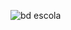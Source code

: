 ![bd escola](https://user-images.githubusercontent.com/99969693/202794408-0e954154-e884-4160-a366-c8081a5a1f6c.png)
